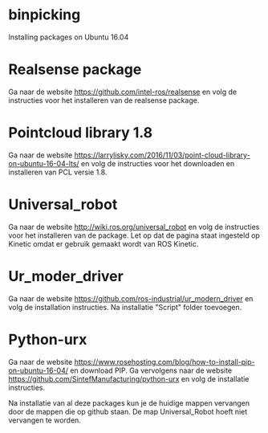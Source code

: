 # binpicking


Installing packages on Ubuntu 16.04

# Realsense package 
Ga naar de website https://github.com/intel-ros/realsense en volg de instructies voor het installeren van de realsense package.

# Pointcloud library 1.8 
Ga naar de website https://larrylisky.com/2016/11/03/point-cloud-library-on-ubuntu-16-04-lts/ en volg de instructies voor het downloaden en installeren van PCL versie 1.8.

# Universal_robot 
Ga naar de website http://wiki.ros.org/universal_robot en volg de instructies voor het installeren van de package. Let op dat de pagina staat ingesteld op Kinetic omdat er gebruik gemaakt wordt van ROS Kinetic.

# Ur_moder_driver 
Ga naar de website https://github.com/ros-industrial/ur_modern_driver en volg de installation instructies.
Na installatie "Script" folder toevoegen.

# Python-urx 
Ga naar de website https://www.rosehosting.com/blog/how-to-install-pip-on-ubuntu-16-04/ en download PIP. Ga vervolgens naar de website https://github.com/SintefManufacturing/python-urx en volg de installatie instructies.

Na installatie van al deze packages kun je de huidige mappen vervangen door de mappen die op github staan. De map Universal_Robot hoeft niet vervangen te worden.
